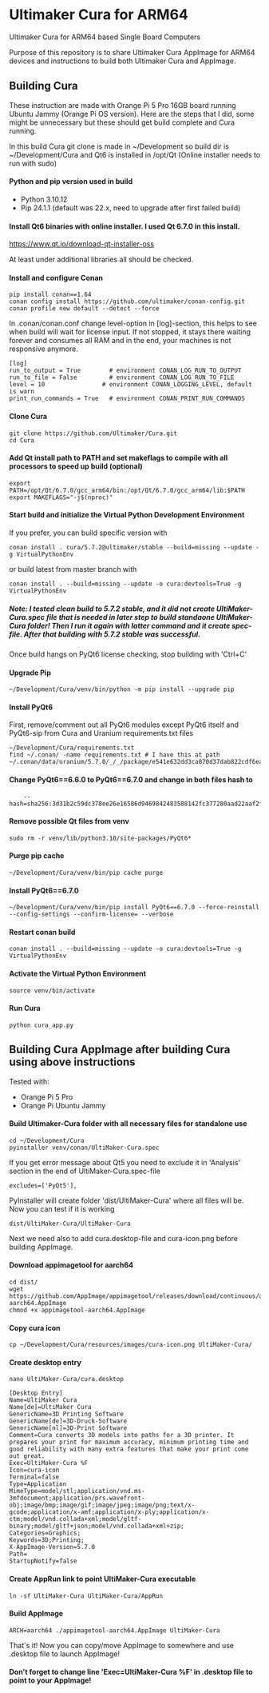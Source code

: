 # Ultimaker Cura for ARM64
Ultimaker Cura for ARM64 based Single Board Computers

Purpose of this repository is to share Ultimaker Cura AppImage for ARM64 devices and instructions to build both Ultimaker Cura and AppImage.


## Building Cura

These instruction are made with Orange Pi 5 Pro 16GB board running Ubuntu Jammy (Orange Pi OS version). Here are the steps that I did, some might be unnecessary but these should get build complete and Cura running.

In this build Cura git clone is made in ~/Development so build dir is ~/Development/Cura and Qt6 is installed in /opt/Qt (Online installer needs to run with sudo)

#### Python and pip version used in build
- Python 3.10.12
- Pip 24.1.1 (default was 22.x, need to upgrade after first failed build)

#### Install Qt6 binaries with online installer. I used Qt 6.7.0 in this install.
https://www.qt.io/download-qt-installer-oss

At least under additional libraries all should be checked.

#### Install and configure Conan
```
pip install conan==1.64
conan config install https://github.com/ultimaker/conan-config.git
conan profile new default --detect --force
```

In .conan/conan.conf change level-option in [log]-section, this helps to see when build will wait for license input. If not stopped, it stays there waiting forever and consumes all RAM and in the end, your machines is not responsive anymore.
```
[log]
run_to_output = True        # environment CONAN_LOG_RUN_TO_OUTPUT
run_to_file = False         # environment CONAN_LOG_RUN_TO_FILE
level = 10                # environment CONAN_LOGGING_LEVEL, default is warn
print_run_commands = True   # environment CONAN_PRINT_RUN_COMMANDS
```

#### Clone Cura
```
git clone https://github.com/Ultimaker/Cura.git
cd Cura
```

#### Add Qt install path to PATH and set makeflags to compile with all processors to speed up build (optional)
```
export PATH=/opt/Qt/6.7.0/gcc_arm64/bin:/opt/Qt/6.7.0/gcc_arm64/lib:$PATH
export MAKEFLAGS="-j$(nproc)"
```

#### Start build and initialize the Virtual Python Development Environment
If you prefer, you can build specific version with
```
conan install . cura/5.7.2@ultimaker/stable --build=missing --update -g VirtualPythonEnv
```
or build latest from master branch with
```
conan install . --build=missing --update -o cura:devtools=True -g VirtualPythonEnv
```
##### Note: I tested clean build to 5.7.2 stable, and it did not create UltiMaker-Cura.spec file that is needed in later step to build standaone UltiMaker-Cura folder! Then I run it again with latter command and it create spec-file. After that building with 5.7.2 stable was successful.

Once build hangs on PyQt6 license checking, stop building with 'Ctrl+C'

#### Upgrade Pip
```
~/Development/Cura/venv/bin/python -m pip install --upgrade pip
```

#### Install PyQt6

First, remove/comment out all PyQt6 modules except PyQt6 itself and PyQt6-sip from Cura and Uranium requirements.txt files
```
~/Development/Cura/requirements.txt
find ~/.conan/ -name requirements.txt # I have this at path ~/.conan/data/uranium/5.7.0/_/_/package/e541e632dd3ca870d37dab822cdf6eaa3df15dca/pip_requirements/requirements.txt
```

#### Change PyQt6==6.6.0 to PyQt6==6.7.0 and change in both files hash to
```
    --hash=sha256:3d31b2c59dc378ee26e16586d9469842483588142fc377280aad22aaf2fa6235
```

#### Remove possible Qt files from venv
```
sudo rm -r venv/lib/python3.10/site-packages/PyQt6*
```

#### Purge pip cache
```
~/Development/Cura/venv/bin/pip cache purge
```

#### Install PyQt6==6.7.0
```
~/Development/Cura/venv/bin/pip install PyQt6==6.7.0 --force-reinstall --config-settings --confirm-license= --verbose
```

#### Restart conan build
```
conan install . --build=missing --update -o cura:devtools=True -g VirtualPythonEnv
```

#### Activate the Virtual Python Environment
```
source venv/bin/activate
```

#### Run Cura
```
python cura_app.py
```

## Building Cura AppImage after building Cura using above instructions

Tested with:
- Orange Pi 5 Pro
- Orange Pi Ubuntu Jammy

#### Build Ultimaker-Cura folder with all necessary files for standalone use
```
cd ~/Development/Cura
pyinstaller venv/conan/UltiMaker-Cura.spec
```
If you get error message about Qt5 you need to exclude it in 'Analysis' section in the end of UltiMaker-Cura.spec-file
```
excludes=['PyQt5'],
```

PyInstaller will create folder 'dist/UltiMaker-Cura' where all files will be. Now you can test if it is working
```
dist/UltiMaker-Cura/UltiMaker-Cura
```

Next we need also to add cura.desktop-file and cura-icon.png before building AppImage.

#### Download appimagetool for aarch64
```
cd dist/
wget https://github.com/AppImage/appimagetool/releases/download/continuous/appimagetool-aarch64.AppImage
chmod +x appimagetool-aarch64.AppImage
```

#### Copy cura icon
```
cp ~/Development/Cura/resources/images/cura-icon.png UltiMaker-Cura/
```

#### Create desktop entry
```
nano UltiMaker-Cura/cura.desktop
```

```
[Desktop Entry]
Name=UltiMaker Cura
Name[de]=UltiMaker Cura
GenericName=3D Printing Software
GenericName[de]=3D-Druck-Software
GenericName[nl]=3D-Print Software
Comment=Cura converts 3D models into paths for a 3D printer. It prepares your print for maximum accuracy, minimum printing time and good reliability with many extra features that make your print come out great.
Exec=UltiMaker-Cura %F
Icon=cura-icon
Terminal=false
Type=Application
MimeType=model/stl;application/vnd.ms-3mfdocument;application/prs.wavefront-obj;image/bmp;image/gif;image/jpeg;image/png;text/x-gcode;application/x-amf;application/x-ply;application/x-ctm;model/vnd.collada+xml;model/gltf-binary;model/gltf+json;model/vnd.collada+xml+zip;
Categories=Graphics;
Keywords=3D;Printing;
X-AppImage-Version=5.7.0
Path=
StartupNotify=false
```

#### Create AppRun link to point UltiMaker-Cura executable
```
ln -sf UltiMaker-Cura UltiMaker-Cura/AppRun
```

#### Build AppImage
```
ARCH=aarch64 ./appimagetool-aarch64.AppImage UltiMaker-Cura
```

That's it! Now you can copy/move AppImage to somewhere and use .desktop file to launch AppImage!
#### Don't forget to change line 'Exec=UltiMaker-Cura %F' in .desktop file to point to your AppImage!
